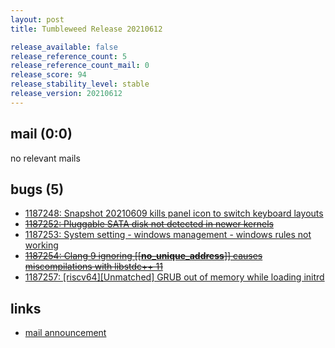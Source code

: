 ```yaml
---
layout: post
title: Tumbleweed Release 20210612

release_available: false
release_reference_count: 5
release_reference_count_mail: 0
release_score: 94
release_stability_level: stable
release_version: 20210612
---
```


## mail (0:0)

no relevant mails

## bugs (5)

<!--more-->

- [1187248: Snapshot 20210609 kills panel icon to switch keyboard layouts](https://bugzilla.opensuse.org/show_bug.cgi?id=1187248)
- ~~[1187252: Pluggable SATA disk not detected in newer kernels](https://bugzilla.opensuse.org/show_bug.cgi?id=1187252)~~
- [1187253: System setting - windows management - windows rules not working](https://bugzilla.opensuse.org/show_bug.cgi?id=1187253)
- ~~[1187254: Clang 9 ignoring \[\[__no_unique_address__\]\] causes miscompilations with libstdc++ 11](https://bugzilla.opensuse.org/show_bug.cgi?id=1187254)~~
- [1187257: \[riscv64\]\[Unmatched\] GRUB out of memory while loading initrd](https://bugzilla.opensuse.org/show_bug.cgi?id=1187257)



## links

- [mail announcement](https://lists.opensuse.org/archives/list/factory@lists.opensuse.org/thread/H7JWV7TLZSRQJ2SEMAFUS5YQ3CZIW52W)
